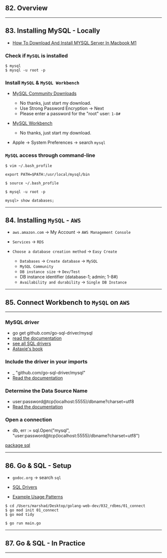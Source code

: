 ## 82. Overview

***

## 83. Installing MySQL - Locally

* [How To Download And Install MYSQL Server In Macbook M1](https://www.youtube.com/watch?v=aWZKws7RWic)

### Check if `MySQL` is installed
```
$ mysql
$ mysql -u root -p
```

### Install `MySQL` & `MySQL Workbench`

* [MySQL Community Downloads](https://dev.mysql.com/downloads/mysql/)
    - No thanks, just start my download.
    - Use Strong Password Encryption -> Next
    - Please enter a password for the "root" user: `1-8#`

* [MySQL Workbench](https://dev.mysql.com/downloads/workbench/)
    - No thanks, just start my download.

* Apple -> System Preferences -> search `mysql`

### `MySQL` access through command-line

```
$ vim ~/.bash_profile

export PATH=$PATH:/usr/local/mysql/bin

$ source ~/.bash_profile
```

```
$ mysql -u root -p

mysql> show databases;
```

***

## 84. Installing `MySQL` - `AWS`

* `aws.amazon.com` -> My Account -> `AWS Management Console` 

* `Services` -> `RDS`

* `Choose a database creation method` -> `Easy Create`    
    - `Databases` -> `Create database` -> `MySQL`
    - `MySQL Community`    
    - `DB instance size` -> `Dev/Test`
    - DB instance identifier (database-1; admin; 1-8#)
    - `Availability and durability` -> `Single DB Instance`

***

## 85. Connect Workbench to `MySQL` on `AWS`


***


### MySQL driver
  - go get github.com/go-sql-driver/mysql
  - [read the documentation](https://github.com/go-sql-driver/mysql#installation)
  - [see all SQL drivers](https://github.com/golang/go/wiki/SQLDrivers)
  - [Astaxie's book](https://astaxie.gitbooks.io/build-web-application-with-golang/content/en/05.2.html)

### Include the driver in your imports
  - _ "github.com/go-sql-driver/mysql"
  - [Read the documentation](https://github.com/go-sql-driver/mysql#usage)

### Determine the Data Source Name
  - user:password@tcp(localhost:5555)/dbname?charset=utf8
  - [Read the documentation](https://github.com/go-sql-driver/mysql#dsn-data-source-name)

### Open a connection
  - db, err := sql.Open("mysql", "user:password@tcp(localhost:5555)/dbname?charset=utf8")

[package sql](https://godoc.org/database/sql)

***

## 86. Go & SQL - Setup

* `godoc.org` -> search `sql`

* [SQL Drivers](https://github.com/golang/go/wiki/SQLDrivers)
* [Example Usage Patterns](https://github.com/golang/go/wiki/SQLInterface)

```
$ cd /Users/marshad/Desktop/golang-web-dev/032_rdbms/01_connect
$ go mod init 01_connect
$ go mod tidy

$ go run main.go
```

***

## 87. Go & SQL - In Practice

***
